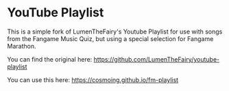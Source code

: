 # YouTube Playlist

This is a simple fork of LumenTheFairy's Youtube Playlist for use with songs from the Fangame Music Quiz, but using a special selection for Fangame Marathon.

You can find the original here: https://github.com/LumenTheFairy/youtube-playlist

You can use this here: https://cosmoing.github.io/fm-playlist
